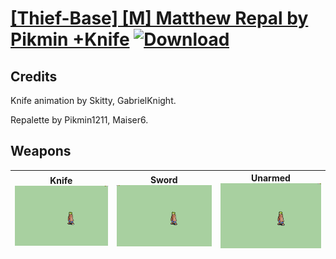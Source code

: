 # [\[Thief-Base\] \[M\] Matthew Repal by Pikmin +Knife](./) [![Download](https://img.shields.io/badge/Download-Click%20Here!-red)](https://minhaskamal.github.io/DownGit/#/home?url=https://github.com/Klokinator/FE-Repo/tree/main/Battle%20Animations%2FInfantry%20-%20(Swd)%20Thieves%2C%20Rogues%2C%20Assassins%2F%5BThief-Base%5D%20%5BM%5D%20Matthew%20Repal%20by%20Pikmin%20%2BKnife)
## Credits

Knife animation by Skitty, GabrielKnight.

Repalette by Pikmin1211, Maiser6.

## Weapons

| <b>Knife</b><br/><img alt="Knife animation" src="./1.%20Knife/Knife.gif"/> | <b>Sword</b><br/><img alt="Sword animation" src="./1.%20Sword/Sword.gif"/> | <b>Unarmed</b><br/><img alt="Unarmed animation" src="./8.%20Unarmed/Unarmed.gif"/> |
| :---: | :---: | :---: |
